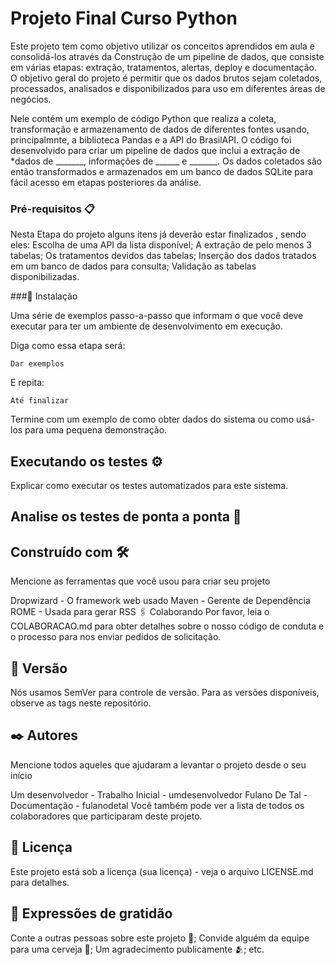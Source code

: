 # Projeto Final Curso Python
Este projeto tem como objetivo utilizar os conceitos aprendidos em aula e consolidá-los através da Construção de um pipeline de dados, que consiste em várias etapas: extração, tratamentos, alertas, deploy e documentação. O objetivo geral do projeto é permitir que os dados brutos sejam coletados, processados, analisados e disponibilizados para uso em diferentes áreas de negócios.

Nele contém um exemplo de código Python que realiza a coleta, transformação e armazenamento de dados de diferentes fontes usando, principalmnte, a biblioteca Pandas e a API do BrasilAPI.
O código foi desenvolvido para criar um pipeline de dados que inclui a extração de *dados de _______, informações de ______ e _______.
Os dados coletados são então transformados e armazenados em um banco de dados SQLite para fácil acesso em etapas posteriores da análise.

### Pré-requisitos 📋

Nesta Etapa do projeto alguns itens já deverão estar finalizados , sendo eles: 
Escolha de uma API da lista disponível; 
A extração de pelo menos 3 tabelas;
Os tratamentos devidos das tabelas; 
Inserção dos dados tratados em um banco de dados para consulta; 
Validação as tabelas disponibilizadas. 


###🔧 Instalação

Uma série de exemplos passo-a-passo que informam o que você deve executar para ter um ambiente de desenvolvimento em execução.

Diga como essa etapa será:

```
Dar exemplos
```

E repita:

```
Até finalizar
```
Termine com um exemplo de como obter dados do sistema ou como usá-los para uma pequena demonstração.

## Executando os testes ⚙️
Explicar como executar os testes automatizados para este sistema.

## Analise os testes de ponta a ponta 🔩

## Construído com 🛠️
Mencione as ferramentas que você usou para criar seu projeto

Dropwizard - O framework web usado
Maven - Gerente de Dependência
ROME - Usada para gerar RSS
🖇️ Colaborando
Por favor, leia o COLABORACAO.md para obter detalhes sobre o nosso código de conduta e o processo para nos enviar pedidos de solicitação.

## 📌 Versão
Nós usamos SemVer para controle de versão. Para as versões disponíveis, observe as tags neste repositório.

## ✒️ Autores
Mencione todos aqueles que ajudaram a levantar o projeto desde o seu início

Um desenvolvedor - Trabalho Inicial - umdesenvolvedor
Fulano De Tal - Documentação - fulanodetal
Você também pode ver a lista de todos os colaboradores que participaram deste projeto.

## 📄 Licença
Este projeto está sob a licença (sua licença) - veja o arquivo LICENSE.md para detalhes.

## 🎁 Expressões de gratidão
Conte a outras pessoas sobre este projeto 📢;
Convide alguém da equipe para uma cerveja 🍺;
Um agradecimento publicamente 🫂;
etc.

